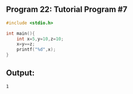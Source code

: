 ## Program 22: Tutorial Program #7
```c
#include <stdio.h>

int main(){
    int x=5,y=10,z=10;
    x=y==z;
    printf("%d",x);
}
```
## Output:
```
1
```
